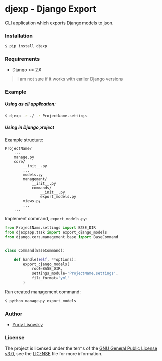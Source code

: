 # djexp - Django Export

CLI application which exports Django models to json.

### Installation
```bash
$ pip install djexp
```

### Requirements
- Django >= 2.0
> I am not sure if it works with earlier Django versions

### Example
##### Using as cli application:
```bash
$ djexp -r ./ -s ProjectName.settings
```

##### Using in Django project
Example structure:
```
ProjectName/
    ...
    manage.py
    core/
        __init__.py
        ...
        models.py
        management/
            __init__.py
            commands/
                __init__.py
                export_models.py
        views.py
        ...
    ...
```
Implement command, `export_models.py`:
```python
from ProjectName.settings import BASE_DIR
from djexpapp.task import export_django_models
from django.core.management.base import BaseCommand


class Command(BaseCommand):

    def handle(self, **options):
        export_django_models(
			root=BASE_DIR,
			settings_module='ProjectName.settings',
			file_format='yml'
		)
```

Run created management command:
```bash
$ python manage.py export_models
```

### Author
* [Yuriy Lisovskiy](https://github.com/YuriyLisovskiy)

### License
The project is licensed under the terms of the [GNU General Public License v3.0](https://opensource.org/licenses/GPL-3.0), see the [LICENSE](LICENSE) file for more information.
